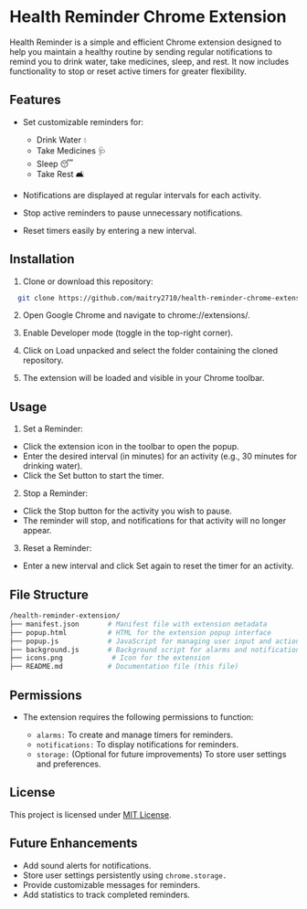 
# Health Reminder Chrome Extension

Health Reminder is a simple and efficient Chrome extension designed to help you maintain a healthy routine by sending regular notifications to remind you to drink water, take medicines, sleep, and rest. It now includes functionality to stop or reset active timers for greater flexibility.


## Features

- Set customizable reminders for:
  - Drink Water 💧
  - Take Medicines 🩺
  - Sleep 😴
  - Take Rest 🛋️

- Notifications are displayed at regular intervals for each activity.
- Stop active reminders to pause unnecessary notifications.
- Reset timers easily by entering a new interval.


## Installation

  1. Clone or download this repository:

```bash
  git clone https://github.com/maitry2710/health-reminder-chrome-extension.git

```

   2. Open Google Chrome and navigate to chrome://extensions/.

  3. Enable Developer mode (toggle in the top-right corner).

  4. Click on Load unpacked and select the folder containing the cloned repository.

  5. The extension will be loaded and visible in your Chrome toolbar.
    
## Usage

1. Set a Reminder:

  - Click the extension icon in the toolbar to open the popup.
  - Enter the desired interval (in minutes) for an activity (e.g., 30 minutes for drinking water).
  - Click the Set button to start the timer.
2. Stop a Reminder:

  - Click the Stop button for the activity you wish to pause.
  - The reminder will stop, and notifications for that activity will no longer appear.
3. Reset a Reminder:

  - Enter a new interval and click Set again to reset the timer for an activity.


## File Structure
```bash
/health-reminder-extension/
├── manifest.json       # Manifest file with extension metadata
├── popup.html          # HTML for the extension popup interface
├── popup.js            # JavaScript for managing user input and actions
├── background.js       # Background script for alarms and notifications
├── icons.png            # Icon for the extension
├── README.md           # Documentation file (this file)
```
## Permissions
- The extension requires the following permissions to function:

  - ```alarms:``` To create and manage timers for reminders.
  - ```notifications:``` To display notifications for reminders.
  - ```storage:``` (Optional for future improvements) To store user settings and preferences.


## License

This project is licensed under
[MIT License](https://choosealicense.com/licenses/mit/).

## Future Enhancements 

- Add sound alerts for notifications.
- Store user settings persistently using ```chrome.storage.```
- Provide customizable messages for reminders.
- Add statistics to track completed reminders.
